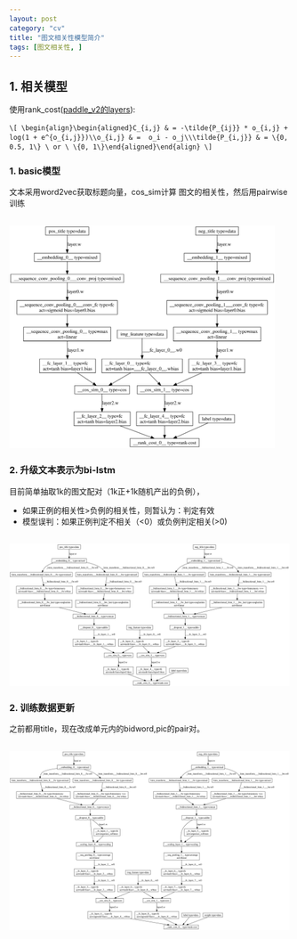 ```yaml
---
layout: post
category: "cv"
title: "图文相关性模型简介"
tags: [图文相关性, ]
---
```



## 1. 相关模型

使用rank_cost([paddle_v2的layers](http://www.paddlepaddle.org/doc/api/v2/config/layer.html)):

`\[
\begin{align}\begin{aligned}C_{i,j} & = -\tilde{P_{ij}} * o_{i,j} + log(1 + e^{o_{i,j}})\\o_{i,j} & =  o_i - o_j\\\tilde{P_{i,j}} & = \{0, 0.5, 1\} \ or \ \{0, 1\}\end{aligned}\end{align}
\]`

### 1. basic模型

文本采用word2vec获取标题向量，cos_sim计算 图文的相关性，然后用pairwise训练

<html>
<br/>

<img src='../assets/img_txt_sim_basic.svg' style='max-height: 400px'/>
<br/>

</html>

### 2. 升级文本表示为bi-lstm

目前简单抽取1k的图文配对（1k正+1k随机产出的负例），
+ 如果正例的相关性>负例的相关性，则暂认为：判定有效
+ 模型误判：如果正例判定不相关（<0）或负例判定相关(>0)

<html>
<br/>

<img src='../assets/img_txt_sim_lstm.svg' style='max-height: 400px'/>
<br/>

</html>


### 2. 训练数据更新

之前都用title，现在改成单元内的bidword,pic的pair对。

<html>
<br/>

<img src='../assets/img_txt_sim_bidword.svg' style='max-height: 400px'/>
<br/>

</html>